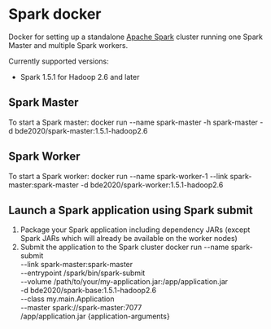 # Spark docker

Docker for setting up a standalone [Apache Spark](http://spark.apache.org/) cluster running one Spark Master and multiple Spark workers.

Currently supported versions:
- Spark 1.5.1 for Hadoop 2.6 and later

## Spark Master
To start a Spark master:
    docker run --name spark-master -h spark-master -d bde2020/spark-master:1.5.1-hadoop2.6

## Spark Worker
To start a Spark worker:
    docker run --name spark-worker-1 --link spark-master:spark-master -d bde2020/spark-worker:1.5.1-hadoop2.6

## Launch a Spark application using Spark submit
1. Package your Spark application including dependency JARs (except Spark JARs which will already be available on the worker nodes)
2. Submit the application to the Spark cluster
    docker run --name spark-submit \
        --link spark-master:spark-master \
        --entrypoint /spark/bin/spark-submit \
        --volume /path/to/your/my-application.jar:/app/application.jar \
        -d bde2020/spark-base:1.5.1-hadoop2.6 \
            --class my.main.Application \
            --master spark://spark-master:7077 \
            /app/application.jar {application-arguments}